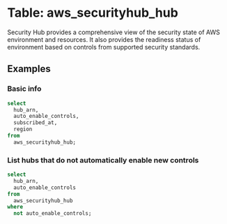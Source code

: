 # Table: aws_securityhub_hub

Security Hub provides a comprehensive view of the security state of AWS environment and resources. It also provides the readiness status of environment based on controls from supported security standards.

## Examples

### Basic info

```sql
select
  hub_arn,
  auto_enable_controls,
  subscribed_at,
  region
from
  aws_securityhub_hub;
```


### List hubs that do not automatically enable new controls

```sql
select
  hub_arn,
  auto_enable_controls
from
  aws_securityhub_hub
where
  not auto_enable_controls;
```
